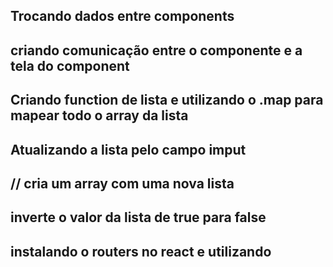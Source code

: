 ## Trocando dados entre components

## criando comunicação entre o componente e a tela do component
## Criando function de lista e utilizando o .map para mapear todo o array da lista


## Atualizando a lista pelo campo imput
##  // cria um array com uma nova lista
## inverte o valor da lista de true para false


## instalando o routers no react e utilizando